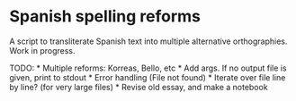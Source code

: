 # Spanish spelling reforms

A script to transliterate Spanish text into multiple alternative orthographies.
Work in progress.

TODO:
    * Multiple reforms: Korreas, Bello, etc
    * Add args. If no output file is given, print to stdout
    * Error handling (File not found)
    * Iterate over file line by line? (for very large files)
    * Revise old essay, and make a notebook


